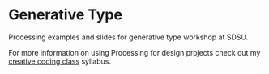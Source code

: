 # Generative Type

Processing examples and slides for generative type workshop at SDSU.

For more information on using Processing for design projects check out my [creative coding class](http://creativecode.dannewoo.com/) syllabus.
